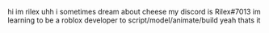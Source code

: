 hi im rilex uhh i sometimes dream about cheese my discord is Rilex#7013 
im learning to be a roblox developer to script/model/animate/build
yeah thats it 
